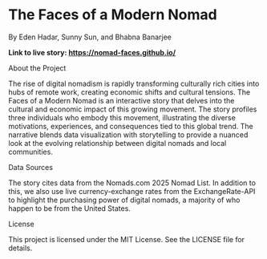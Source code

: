 # The Faces of a Modern Nomad
 
By Eden Hadar, Sunny Sun, and Bhabna Banarjee

**Link to live story: https://nomad-faces.github.io/** 




About the Project

The rise of digital nomadism is rapidly transforming culturally rich cities into hubs of remote work, creating economic shifts and cultural tensions. The Faces of a Modern Nomad is an interactive story that delves into the cultural and economic impact of this growing movement. The story profiles three individuals who embody this movement, illustrating the diverse motivations, experiences, and consequences tied to this global trend. The narrative blends data visualization with storytelling to provide a nuanced look at the evolving relationship between digital nomads and local communities.




Data Sources

The story cites data from the Nomads.com 2025 Nomad List. In addition to this, we also use live currency-exchange rates from the ExchangeRate-API to highlight the purchasing power of digital nomads, a majority of who happen to be from the United States.  




License

This project is licensed under the MIT License. See the LICENSE file for details.
